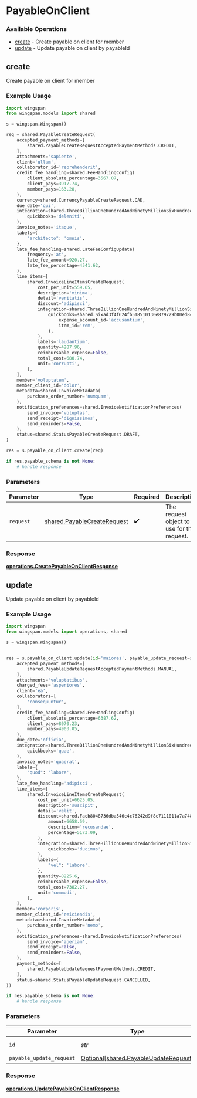 # PayableOnClient

### Available Operations

* [create](#create) - Create payable on client for member
* [update](#update) - Update payable on client by payableId

## create

Create payable on client for member

### Example Usage

```python
import wingspan
from wingspan.models import shared

s = wingspan.Wingspan()

req = shared.PayableCreateRequest(
    accepted_payment_methods=[
        shared.PayableCreateRequestAcceptedPaymentMethods.CREDIT,
    ],
    attachments='sapiente',
    client='ullam',
    collaborator_id='reprehenderit',
    credit_fee_handling=shared.FeeHandlingConfig(
        client_absolute_percentage=3567.07,
        client_pays=3917.74,
        member_pays=163.28,
    ),
    currency=shared.CurrencyPayableCreateRequest.CAD,
    due_date='qui',
    integration=shared.ThreeBillionOneHundredAndNinetyMillionSixHundredAndEightyFiveThousandEightHundredAndThirtyTwoa4970525ea5b0803efff0b36a0202062e1fd8a0bc187acbe156461(
        quickbooks='deleniti',
    ),
    invoice_notes='itaque',
    labels={
        "architecto": 'omnis',
    },
    late_fee_handling=shared.LateFeeConfigUpdate(
        frequency='at',
        late_fee_amount=920.27,
        late_fee_percentage=4541.62,
    ),
    line_items=[
        shared.InvoiceLineItemsCreateRequest(
            cost_per_unit=559.65,
            description='minima',
            detail='veritatis',
            discount='adipisci',
            integration=shared.ThreeBillionOneHundredAndNinetyMillionSixHundredAndEightyFiveThousandEightHundredAndThirtyTwoa4970525ea5b0803efff0b36a0202062e1fd8a0bc187acbe156461(
                quickbooks=shared.Sixad3f4f624fb518510130e879729b00ed8c237d1cebc5477abf34ac340a6424d(
                    expense_account_id='accusantium',
                    item_id='rem',
                ),
            ),
            labels='laudantium',
            quantity=4287.96,
            reimbursable_expense=False,
            total_cost=680.74,
            unit='corrupti',
        ),
    ],
    member='voluptatem',
    member_client_id='dolor',
    metadata=shared.InvoiceMetadata(
        purchase_order_number='numquam',
    ),
    notification_preferences=shared.InvoiceNotificationPreferences(
        send_invoice='voluptas',
        send_receipt='dignissimos',
        send_reminders=False,
    ),
    status=shared.StatusPayableCreateRequest.DRAFT,
)

res = s.payable_on_client.create(req)

if res.payable_schema is not None:
    # handle response
```

### Parameters

| Parameter                                                                  | Type                                                                       | Required                                                                   | Description                                                                |
| -------------------------------------------------------------------------- | -------------------------------------------------------------------------- | -------------------------------------------------------------------------- | -------------------------------------------------------------------------- |
| `request`                                                                  | [shared.PayableCreateRequest](../../models/shared/payablecreaterequest.md) | :heavy_check_mark:                                                         | The request object to use for the request.                                 |


### Response

**[operations.CreatePayableOnClientResponse](../../models/operations/createpayableonclientresponse.md)**


## update

Update payable on client by payableId

### Example Usage

```python
import wingspan
from wingspan.models import operations, shared

s = wingspan.Wingspan()


res = s.payable_on_client.update(id='maiores', payable_update_request=shared.PayableUpdateRequest(
    accepted_payment_methods=[
        shared.PayableUpdateRequestAcceptedPaymentMethods.MANUAL,
    ],
    attachments='voluptatibus',
    charged_fees='asperiores',
    client='ea',
    collaborators=[
        'consequuntur',
    ],
    credit_fee_handling=shared.FeeHandlingConfig(
        client_absolute_percentage=6387.62,
        client_pays=8070.23,
        member_pays=4903.05,
    ),
    due_date='officia',
    integration=shared.ThreeBillionOneHundredAndNinetyMillionSixHundredAndEightyFiveThousandEightHundredAndThirtyTwoa4970525ea5b0803efff0b36a0202062e1fd8a0bc187acbe156461(
        quickbooks='quae',
    ),
    invoice_notes='quaerat',
    labels={
        "quod": 'labore',
    },
    late_fee_handling='adipisci',
    line_items=[
        shared.InvoiceLineItemsCreateRequest(
            cost_per_unit=6625.05,
            description='suscipit',
            detail='velit',
            discount=shared.Facb8048736dba546c4c76242d9f8c7111011a7a7483528f37d80226698a1f2b(
                amount=6658.59,
                description='recusandae',
                percentage=5173.09,
            ),
            integration=shared.ThreeBillionOneHundredAndNinetyMillionSixHundredAndEightyFiveThousandEightHundredAndThirtyTwoa4970525ea5b0803efff0b36a0202062e1fd8a0bc187acbe156461(
                quickbooks='ducimus',
            ),
            labels={
                "vel": 'labore',
            },
            quantity=8225.6,
            reimbursable_expense=False,
            total_cost=7382.27,
            unit='commodi',
        ),
    ],
    member='corporis',
    member_client_id='reiciendis',
    metadata=shared.InvoiceMetadata(
        purchase_order_number='nemo',
    ),
    notification_preferences=shared.InvoiceNotificationPreferences(
        send_invoice='aperiam',
        send_receipt=False,
        send_reminders=False,
    ),
    payment_methods=[
        shared.PayableUpdateRequestPaymentMethods.CREDIT,
    ],
    status=shared.StatusPayableUpdateRequest.CANCELLED,
))

if res.payable_schema is not None:
    # handle response
```

### Parameters

| Parameter                                                                            | Type                                                                                 | Required                                                                             | Description                                                                          |
| ------------------------------------------------------------------------------------ | ------------------------------------------------------------------------------------ | ------------------------------------------------------------------------------------ | ------------------------------------------------------------------------------------ |
| `id`                                                                                 | *str*                                                                                | :heavy_check_mark:                                                                   | Unique identifier                                                                    |
| `payable_update_request`                                                             | [Optional[shared.PayableUpdateRequest]](../../models/shared/payableupdaterequest.md) | :heavy_minus_sign:                                                                   | N/A                                                                                  |


### Response

**[operations.UpdatePayableOnClientResponse](../../models/operations/updatepayableonclientresponse.md)**

